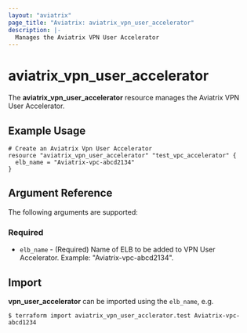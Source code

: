 ```yaml
---
layout: "aviatrix"
page_title: "Aviatrix: aviatrix_vpn_user_accelerator"
description: |-
  Manages the Aviatrix VPN User Accelerator
---
```


# aviatrix_vpn_user_accelerator

The **aviatrix_vpn_user_accelerator** resource manages the Aviatrix VPN User Accelerator.

## Example Usage

```hcl
# Create an Aviatrix Vpn User Accelerator
resource "aviatrix_vpn_user_accelerator" "test_vpc_accelerator" {
  elb_name = "Aviatrix-vpc-abcd2134"
}
```

## Argument Reference

The following arguments are supported:

### Required
* `elb_name` - (Required) Name of ELB to be added to VPN User Accelerator. Example: "Aviatrix-vpc-abcd2134".

## Import

**vpn_user_accelerator** can be imported using the `elb_name`, e.g.

```
$ terraform import aviatrix_vpn_user_acclerator.test Aviatrix-vpc-abcd1234
```
